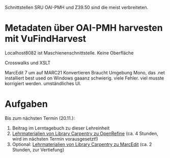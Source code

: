 
Schnittstellen SRU OAI-PMH und Z39.50 sind die meist verbreiteten.
<!-- FOLIEN:
    Z39.50 (Library of Congress) Braucht Software
    SRU - Search/Retrieve via URL (Library of Congress) geht via browser 
    OAI-PMH - Open Archives Initiative Protocol for Metadata Harvesting (Open Archives Initiative) geht via browser

Note:

    Z39.50 ist sehr alt, aber immer noch im Einsatz. Meist wird das modernere SRU als Ergänzung angeboten.
    Während Z39.50 und SRU sich besonders für Live-Abfragen oder gezielten Datenabruf mit vielen Parametern eignet, zielt OAI-PMH vor allem auf größere Datenabzüge und regelmäßige Aktualisierungen.
    Das Schöne an SRU und OAI-PMH ist, dass die Anfragen als Internetadresse (URL) zusammengestellt werden können und direkt über den Browser ohne Zusatzsoftware aufrufbar sind.
-->
# Metadaten über OAI-PMH harvesten mit VuFindHarvest
Localhost8082 ist Maschienenschnittstelle. Keine Oberfläche


Crosswalks und XSLT
<!--
    Crosswalks
        Gängiger Begriff, um die Konvertierung von einem Metadatenstandard in einen anderen zu beschreiben.
        Beispiel: MARC21 zu Dublin Core.
        Der “Crosswalk” beinhaltet Regeln wie Elemente und Werte zugeordnet/verändert werden müssen (sog. Mapping).
        Im Idealfall verlustfrei, aber meist keine 1:1-Zuordnung möglich.
    XSLT
        Programmiersprache zur Transformation von XML-Dokumenten (W3C Empfehlung, 1999)
        Literaturempfehlung für Einstieg in XSLT: https://programminghistorian.org/en/lessons/transforming-xml-with-xsl
-->

MarcEdit 7 um auf MARC21 Konvertieren
Braucht Umgebung Mono, das .net installiert
best used on Windows
gaaanz schwierig. viele Fehler. viel musste korrigiert werden. umständliches UI.

# Aufgaben

Bis zum nächsten Termin (20.11.):

1. Beitrag im Lerntagebuch zu dieser Lehreinheit
2. [Lehrmaterialien von Library Carpentry zu OpenRefine](https://librarycarpentry.org/lc-open-refine/) (ca. 4 Stunden, wird im nächsten Termin vorausgesetzt!)
3. Optional: [Lehrmaterialien von Library Carpentry zu MarcEdit](https://librarycarpentry.org/lc-marcedit/01-introduction/index.html) (ca. 2 Stunden, zur Vertiefung)
